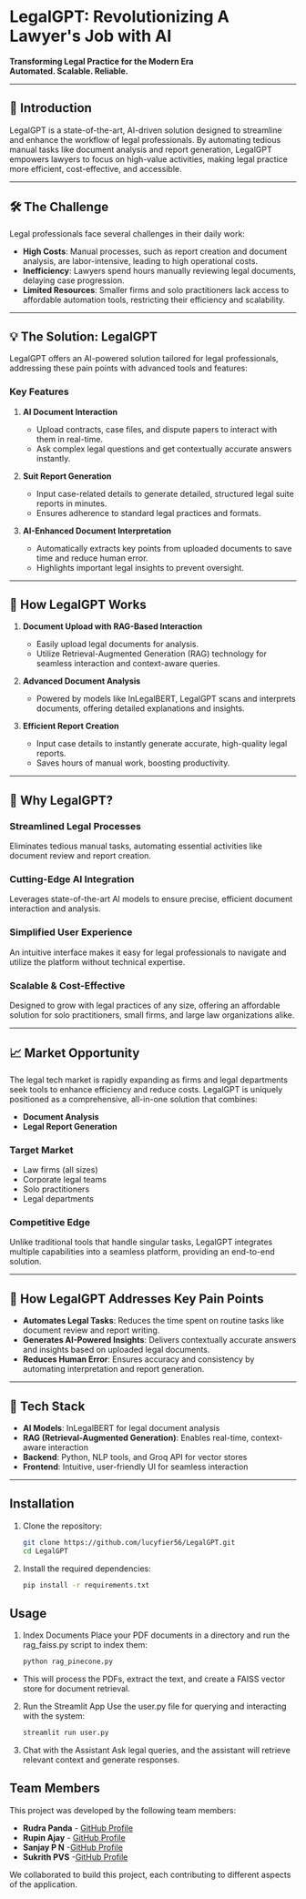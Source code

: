 # LegalGPT: Revolutionizing A Lawyer's Job with AI  

**Transforming Legal Practice for the Modern Era**  
**Automated. Scalable. Reliable.**

---

## 🚀 Introduction  
LegalGPT is a state-of-the-art, AI-driven solution designed to streamline and enhance the workflow of legal professionals. By automating tedious manual tasks like document analysis and report generation, LegalGPT empowers lawyers to focus on high-value activities, making legal practice more efficient, cost-effective, and accessible.

---

## 🛠 The Challenge  
Legal professionals face several challenges in their daily work:  

- **High Costs**: Manual processes, such as report creation and document analysis, are labor-intensive, leading to high operational costs.  
- **Inefficiency**: Lawyers spend hours manually reviewing legal documents, delaying case progression.  
- **Limited Resources**: Smaller firms and solo practitioners lack access to affordable automation tools, restricting their efficiency and scalability.  

---

## 💡 The Solution: LegalGPT  

LegalGPT offers an AI-powered solution tailored for legal professionals, addressing these pain points with advanced tools and features:  

### **Key Features**  
1. **AI Document Interaction**  
   - Upload contracts, case files, and dispute papers to interact with them in real-time.  
   - Ask complex legal questions and get contextually accurate answers instantly.  

2. **Suit Report Generation**  
   - Input case-related details to generate detailed, structured legal suite reports in minutes.  
   - Ensures adherence to standard legal practices and formats.  

3. **AI-Enhanced Document Interpretation**  
   - Automatically extracts key points from uploaded documents to save time and reduce human error.  
   - Highlights important legal insights to prevent oversight.  

---

## 🎯 How LegalGPT Works  

1. **Document Upload with RAG-Based Interaction**  
   - Easily upload legal documents for analysis.  
   - Utilize Retrieval-Augmented Generation (RAG) technology for seamless interaction and context-aware queries.  

2. **Advanced Document Analysis**  
   - Powered by models like InLegalBERT, LegalGPT scans and interprets documents, offering detailed explanations and insights.  

3. **Efficient Report Creation**  
   - Input case details to instantly generate accurate, high-quality legal reports.  
   - Saves hours of manual work, boosting productivity.  

---

## 🔑 Why LegalGPT?  

### **Streamlined Legal Processes**  
Eliminates tedious manual tasks, automating essential activities like document review and report creation.  

### **Cutting-Edge AI Integration**  
Leverages state-of-the-art AI models to ensure precise, efficient document interaction and analysis.  

### **Simplified User Experience**  
An intuitive interface makes it easy for legal professionals to navigate and utilize the platform without technical expertise.  

### **Scalable & Cost-Effective**  
Designed to grow with legal practices of any size, offering an affordable solution for solo practitioners, small firms, and large law organizations alike.  

---

## 📈 Market Opportunity  

The legal tech market is rapidly expanding as firms and legal departments seek tools to enhance efficiency and reduce costs. LegalGPT is uniquely positioned as a comprehensive, all-in-one solution that combines:  
- **Document Analysis**  
- **Legal Report Generation**  

### **Target Market**  
- Law firms (all sizes)  
- Corporate legal teams  
- Solo practitioners  
- Legal departments  

### **Competitive Edge**  
Unlike traditional tools that handle singular tasks, LegalGPT integrates multiple capabilities into a seamless platform, providing an end-to-end solution.  

---

## 🎯 How LegalGPT Addresses Key Pain Points  

- **Automates Legal Tasks**: Reduces the time spent on routine tasks like document review and report writing.  
- **Generates AI-Powered Insights**: Delivers contextually accurate answers and insights based on uploaded legal documents.  
- **Reduces Human Error**: Ensures accuracy and consistency by automating interpretation and report generation.  

---

## 🧩 Tech Stack  

- **AI Models**: InLegalBERT for legal document analysis  
- **RAG (Retrieval-Augmented Generation)**: Enables real-time, context-aware interaction  
- **Backend**: Python, NLP tools, and Groq API for vector stores  
- **Frontend**: Intuitive, user-friendly UI for seamless interaction  

---

## Installation

1. Clone the repository:
   ```bash
   git clone https://github.com/lucyfier56/LegalGPT.git
   cd LegalGPT

2. Install the required dependencies:

   ```bash
   pip install -r requirements.txt

## Usage
1. Index Documents
   Place your PDF documents in a directory and run the rag_faiss.py script to index them:

      ```bash
     python rag_pinecone.py
  - This will process the PDFs, extract the text, and create a FAISS vector store for document retrieval.

2. Run the Streamlit App
   Use the user.py file for querying and interacting with the system:

   ```bash
   streamlit run user.py
   
3. Chat with the Assistant
Ask legal queries, and the assistant will retrieve relevant context and generate responses.

## Team Members

This project was developed by the following team members:

- **Rudra Panda** - [GitHub Profile](https://github.com/lucyfier56)
- **Rupin Ajay** - [GitHub Profile](https://github.com/rupinajay)
- **Sanjay P N** -[GitHub Profile](https://github.com/sanjayperam04)
- **Sukrith PVS** -[GitHub Profile](https://github.com/sukrithpvs)

We collaborated to build this project, each contributing to different aspects of the application.

